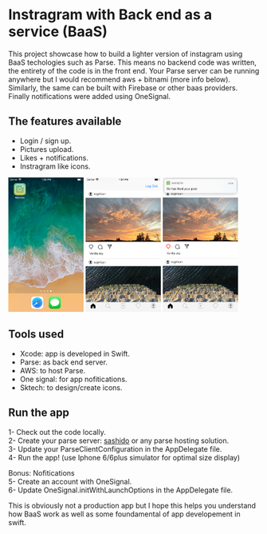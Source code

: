 # Instragram with Back end as a service (BaaS)

  This project showcase how to build a lighter version of instagram using BaaS techologies such as Parse. This means no backend code was written, the entirety of the code is in the front end. Your Parse server can be running anywhere but I would recommend aws + bitnami (more info below). Similarly, the same can be built with Firebase or other baas providers. 
  Finally notifications were added using OneSignal.  


## The features available
* Login / sign up.  
* Pictures upload.  
* Likes + notifications.   
* Instragram like icons.  

<img src="screenshots/icon.png" width="30%"> <img src="screenshots/homescreen.png" width="30%"> <img src="screenshots/notification.PNG" width="30%">

## Tools used
* Xcode: app is developed in Swift.  
* Parse: as back end server.  
* AWS: to host Parse.  
* One signal: for app nofitications.  
* Sktech: to design/create icons.  

## Run the app
1- Check out the code locally.  
2- Create your parse server:  [sashido](https://www.sashido.io/)  or any parse hosting solution.  
3- Update your ParseClientConfiguration in the AppDelegate file.  
4- Run the app! (use Iphone 6/6plus simulator for optimal size display)
  
Bonus: Nofitications  
5- Create an account with OneSignal.  
6- Update OneSignal.initWithLaunchOptions in the AppDelegate file.  

This is obviously not a production app but I hope this helps you understand how BaaS work as well as some foundamental of app developement in swift.
